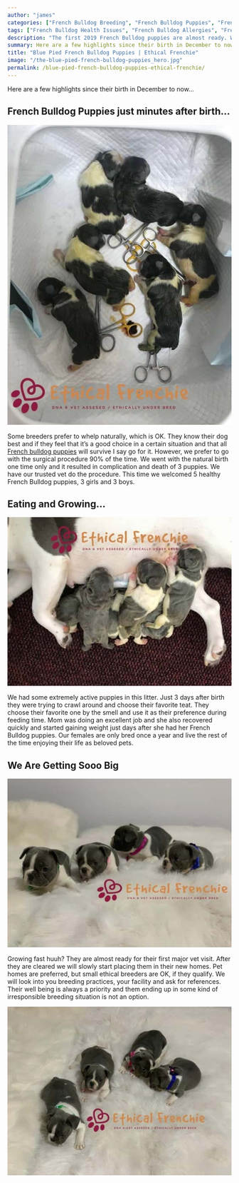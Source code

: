 ```yaml
---
author: "james"
categories: ["French Bulldog Breeding", "French Bulldog Puppies", "French Bulldog Cost", "French Bulldog Price", "french bulldog puppy for sale"]
tags: ["French Bulldog Health Issues", "French Bulldog Allergies", "French Bulldog Cherry Eye", "French Bulldog Health Risks", "French Bulldog Health", "french bulldog puppy for sale"]
description: "The first 2019 French Bulldog puppies are almost ready. We just couldn’t resist sharing the upcoming news of our beautiful blue french bulldog litter."
summary: Here are a few highlights since their birth in December to now…
title: "Blue Pied French Bulldog Puppies | Ethical Frenchie"
image: "/the-blue-pied-french-bulldog-puppies_hero.jpg"
permalink: /blue-pied-french-bulldog-puppies-ethical-frenchie/
---
```



Here are a few highlights since their birth in December to now…

## French Bulldog Puppies just minutes after birth…

![French Bulldog Puppies just minutes after birth](/uploads/the-blue-pied-french-bulldog-puppies_1.jpg)

Some breeders prefer to whelp naturally, which is OK. They know their dog best and if they feel that it’s a good choice in a certain situation and that all [French bulldog puppies](/puppies) will survive I say go for it. However, we prefer to go with the surgical procedure 90% of the time. We went with the natural birth one time only and it resulted in complication and death of 3 puppies. We have our trusted vet do the procedure. This time we welcomed 5 healthy French Bulldog puppies, 3 girls and 3 boys.

## Eating and Growing…

![Eating and Growing](/uploads/the-blue-pied-french-bulldog-puppies_2.jpg)

We had some extremely active puppies in this litter. Just 3 days after birth they were trying to crawl around and choose their favorite teat. They choose their favorite one by the smell and use it as their preference during feeding time. Mom was doing an excellent job and she also recovered quickly and started gaining weight just days after she had her French Bulldog puppies. Our females are only bred once a year and live the rest of the time enjoying their life as beloved pets.

## We Are Getting Sooo Big

![We Are Getting Sooo Big](/uploads/the-blue-pied-french-bulldog-puppies_3.jpg)

Growing fast huuh? They are almost ready for their first major vet visit. After they are cleared we will slowly start placing them in their new homes. Pet homes are preferred, but small ethical breeders are OK, if they qualify. We will look into you breeding practices, your facility and ask for references. Their well being is always a priority and them ending up in some kind of irresponsible breeding situation is not an option.

![We Are Getting Sooo Big](/uploads/the-blue-pied-french-bulldog-puppies_4.jpg)